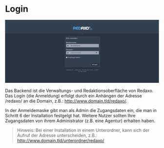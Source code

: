 # Login

![Login](/assets/v5.2.0-login.png)

Das Backend ist die Verwaltungs- und Redaktionsoberfläche von Redaxo. Das Login (die Anmeldung) erfolgt durch ein Anhängen der Adresse /redaxo/ an die Domain, z.B.: http://www.domain.tld/redaxo/. 

In der Anmeldemaske gibt man als Admin die Zugangsdaten ein, die man in Schritt 6 der Installation festgelgt hat. Weitere Nutzer sollten Ihre Zugangsdaten von ihrem Administrator (z.B. eine Agentur) erhalten haben.  

> Hinweis: Bei einer Installation in einem Unterordner, kann sich der Aufruf der Adresse unterscheiden, z.B.: http://www.domain.tld/unterordner/redaxo/


